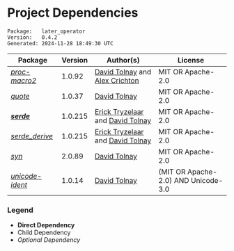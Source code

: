 # Project Dependencies
    Package:   later_operator
    Version:   0.4.2
    Generated: 2024-11-28 18:49:30 UTC

| Package | Version | Author(s) | License |
| ---- | ---- | ---- | ---- |
| [_proc-macro2_](https://github.com/dtolnay/proc-macro2) | 1.0.92 | [David Tolnay](mailto:dtolnay@gmail.com) and [Alex Crichton](mailto:alex@alexcrichton.com) | MIT OR Apache-2.0 |
| [_quote_](https://github.com/dtolnay/quote) | 1.0.37 | [David Tolnay](mailto:dtolnay@gmail.com) | MIT OR Apache-2.0 |
| [**_serde_**](https://github.com/serde-rs/serde) | 1.0.215 | [Erick Tryzelaar](mailto:erick.tryzelaar@gmail.com) and [David Tolnay](mailto:dtolnay@gmail.com) | MIT OR Apache-2.0 |
| [_serde_derive_](https://github.com/serde-rs/serde) | 1.0.215 | [Erick Tryzelaar](mailto:erick.tryzelaar@gmail.com) and [David Tolnay](mailto:dtolnay@gmail.com) | MIT OR Apache-2.0 |
| [_syn_](https://github.com/dtolnay/syn) | 2.0.89 | [David Tolnay](mailto:dtolnay@gmail.com) | MIT OR Apache-2.0 |
| [_unicode-ident_](https://github.com/dtolnay/unicode-ident) | 1.0.14 | [David Tolnay](mailto:dtolnay@gmail.com) | (MIT OR Apache-2.0) AND Unicode-3.0 |

### Legend

* **Direct Dependency**
* Child Dependency
* _Optional Dependency_
